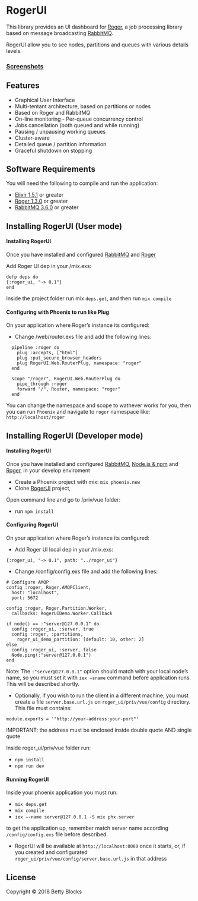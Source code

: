 # RogerUI


This library provides an UI dashboard for [Roger](https://github.com/bettyblocks/roger), a job processing library based on message broadcasting [RabbitMQ](https://www.rabbitmq.com).

RogerUI allow you to see nodes, partitions and queues with various details levels.

### [Screenshots](https://github.com/spadaveccia/roger_ui/tree/master/screenshots)

## Features

- Graphical User Interface
- Multi-tentant architecture, based on partitions or nodes
- Based on Roger and RabbitMQ
- On-line monitoring - Per-queue concurrency control
- Jobs cancellation (both queued and while running)
- Pausing / unpausing working queues
- Cluster-aware
- Detailed queue / partition information
- Graceful shutdown on stopping

## Software Requirements

You will need the following to compile and run the application:

* [Elixir 1.5.1](https://elixir-lang.org/install.html) or greater
* [Roger 1.3.0](https://github.com/bettyblocks/roger/blob/master/README.md#getting-started) or greater
* [RabbitMQ 3.6.0](https://www.rabbitmq.com/#getstarted) or greater

## Installing RogerUI (User mode)

#### Installing RogerUI

Once you have installed and configured [RabbitMQ](https://www.rabbitmq.com/#getstarted) and [Roger](https://github.com/bettyblocks/roger/blob/master/README.md#getting-started)

Add Roger UI dep in your /mix.exs:
```
defp deps do
{:roger_ui, "~> 0.1"}
end
```

Inside the project folder run mix `deps.get`, and then run `mix compile`

#### Configuring with Phoenix to run like Plug

On your application where Roger’s instance its configured:
- Change /web/router.exs file and add the following lines:

```
  pipeline :roger do
    plug :accepts, ["html"]
    plug :put_secure_browser_headers
    plug RogerUI.Web.RouterPlug, namespace: "roger"
  end

  scope "/roger", RogerUI.Web.RouterPlug do
    pipe_through :roger
    forward "/", Router, namespace: "roger"
  end
```
You can change the namespace and scope to wathever works for you, then you can run `Phoenix` and navigate to `roger` namespace like: `http://localhost/roger`

## Installing RogerUI (Developer mode)

#### Installing RogerUI

Once you have installed and configured [RabbitMQ](https://www.rabbitmq.com/#getstarted), [Node.js & npm](https://docs.npmjs.com/getting-started/installing-node) and [Roger](https://github.com/bettyblocks/roger/blob/master/README.md#getting-started), in your develop enviroment

- Create a Phoenix project with mix:  `mix phoenix.new`
- Clone [RogerUI](https://github.com/bettyblocks/roger_ui) project,

 Open command line and go to /priv/vue folder:
- run  `npm install` 

#### Configuring RogerUI

On your application where Roger’s instance its configured:
- Add Roger UI local dep in your /mix.exs:
```
{:roger_ui, "~> 0.1", path: "../roger_ui"}
```
- Change /config/config.exs file and add the following lines:
```
# Configure AMQP
config :roger, Roger.AMQPClient,
  host: "localhost",
  port: 5672

config :roger, Roger.Partition.Worker,
  callbacks: RogerUIDemo.Worker.Callback

if node() == :"server@127.0.0.1" do
  config :roger_ui, :server, true
  config :roger, :partitions,
    roger_ui_demo_partition: [default: 10, other: 2]
else
  config :roger_ui, :server, false
  Node.ping(:"server@127.0.0.1")
end
```
Note: The `:"server@127.0.0.1"` option should match with your local node’s name, so you must set it with `iex –sname` command before application runs. This will be described shortly.

- Optionally, if you wish to run the client in a different machine, you must create a file `server.base.url.js` on `roger_ui/priv/vue/config` directory. This file must contains:

```
module.exports = '"http://your-address:your-port"'
```
IMPORTANT: the address must be enclosed inside double quote AND single quote

Inside roger_ui/priv/vue folder run:
- `npm install`
- `npm run dev`

#### Running RogerUI

Inside your phoenix application you must run:
- `mix deps.get`
- `mix compile` 
- `iex –-name server@127.0.0.1 -S mix phx.server` 

to get the application up, remember match server name according `/config/config.exs` file before described.
- RogerUI will be available at `http://localhost:8080` once it starts, or, if you created and configurated `roger_ui/priv/vue/config/server.base.url.js` in that address


## License

Copyright © 2018 Betty Blocks
